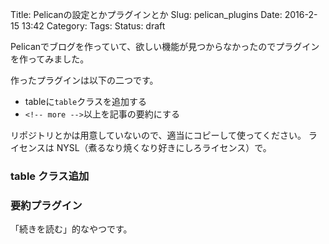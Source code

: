 Title: Pelicanの設定とかプラグインとか
Slug: pelican_plugins
Date: 2016-2-15 13:42
Category: 
Tags:
Status: draft


Pelicanでブログを作っていて、欲しい機能が見つからなかったのでプラグインを作ってみました。

作ったプラグインは以下の二つです。

- tableに`table`クラスを追加する
- `<!-- more -->`以上を記事の要約にする

リポジトリとかは用意していないので、適当にコピーして使ってください。
ライセンスは NYSL（煮るなり焼くなり好きにしろライセンス）で。

<!-- more -->

### table クラス追加


### 要約プラグイン

「続きを読む」的なやつです。
